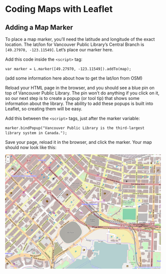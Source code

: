 # Coding Maps with Leaflet
## Adding a Map Marker
To place a map marker, you’ll need the latitude and longitude of the exact location. The lat/lon for Vancouver Public Library’s Central Branch is `[49.27970, -123.11549]`. Let’s place our marker here. 

Add this code inside the `<script>` tag: 

    var marker = L.marker([49.27970, -123.11549]).addTo(map);

(add some information here about how to get the lat/lon from OSM)

Reload your HTML page in the browser, and you should see a blue pin on top of Vancouver Public Library. The pin won’t do anything if you click on it, so our next step is to create a popup (or tool tip) that shows some information about the library. The ability to add these popups is built into Leaflet, so creating them will be easy. 

Add this between the `<script>` tags, just after the marker variable: 

    marker.bindPopup("Vancouver Public Library is the third-largest library system in Canada.");

Save your page, reload it in the browser, and click the marker. Your map should now look like this: 

![Map of Vancouver BC](images/MAP01.png)
